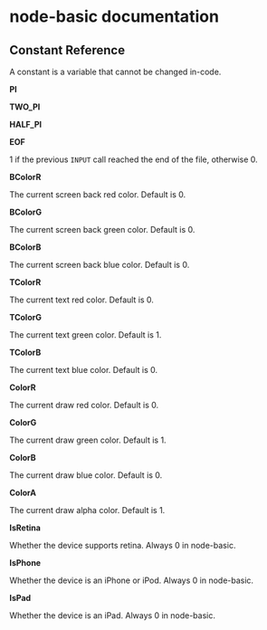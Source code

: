 # node-basic documentation
## Constant Reference

A constant is a variable that cannot be changed in-code.

**PI**

**TWO_PI**

**HALF_PI**

**EOF**

1 if the previous `INPUT` call reached the end of the file, otherwise 0.

**BColorR**

The current screen back red color. Default is 0.

**BColorG**

The current screen back green color. Default is 0.

**BColorB**

The current screen back blue color. Default is 0.

**TColorR**

The current text red color. Default is 0.

**TColorG**

The current text green color. Default is 1.

**TColorB**

The current text blue color. Default is 0.

**ColorR**

The current draw red color. Default is 0.

**ColorG**

The current draw green color. Default is 1.

**ColorB**

The current draw blue color. Default is 0.

**ColorA**

The current draw alpha color. Default is 1.

**IsRetina**

Whether the device supports retina. Always 0 in node-basic.

**IsPhone**

Whether the device is an iPhone or iPod. Always 0 in node-basic.

**IsPad**

Whether the device is an iPad. Always 0 in node-basic.